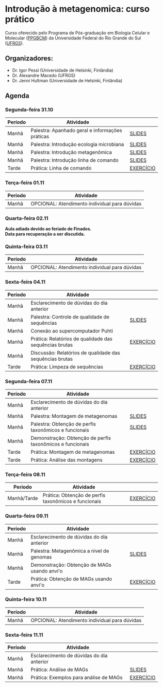 # Introdução à metagenomica: curso prático

Curso oferecido pelo Programa de Pós-graduação em Biologia Celular e Molecular ([PPGBCM](https://www.ufrgs.br/ppgbcm)) da Universidade Federal do Rio Grande do Sul ([UFRGS](https://www.ufrgs.br)).  

## Organizadores:  
* Dr. Igor Pessi (Universidade de Helsinki, Finlândia)
* Dr. Alexandre Macedo (UFRGS)
* Dr. Jenni Hultman (Universidade de Helsinki, Finlândia)

## Agenda

### Segunda-feira 31.10

|Período|Atividade                                      |                                          |
|-------|-----------------------------------------------|------------------------------------------|
|Manhã  |Palestra: Apanhado geral e informações práticas|[SLIDES](apanhado-geral-info-praticas.pdf)|
|Manhã  |Palestra: Introdução ecologia microbiana       |[SLIDES](Curso-Metagenomica-Macedo-AJ.pdf)|
|Manhã  |Palestra: Introdução metagenômica              |[SLIDES](hultman_metagenomics_brazil.pdf) |
|Manhã  |Palestra: Introdução linha de comando          |[SLIDES](intro-linha-comando.pdf)         |
|Tarde  |Prática: Linha de comando                      |[EXERCÍCIO](pratica-linha-comando.md)     |

### Terça-feira 01.11

|Período|Atividade                                    |
|-------|---------------------------------------------|
|Manhã  |OPCIONAL: Atendimento individual para dúvidas|

### Quarta-feira 02.11

**Aula adiada devido ao feriado de Finados.**  
**Data para recuperação a ser discutida.**  

### Quinta-feira 03.11

|Período|Atividade                                    |
|-------|---------------------------------------------|
|Manhã  |OPCIONAL: Atendimento individual para dúvidas|

### Sexta-feira 04.11

|Período|Atividade                                               |                                                      |
|-------|--------------------------------------------------------|------------------------------------------------------|
|Manhã  |Esclarecimento de dúvidas do dia anterior               |                                                      |
|Manhã  |Palestra: Controle de qualidade de sequências           |[SLIDES](CQ-sequencias.pdf)                           |
|Manhã  |Conexão ao supercomputador Puhti                        |                                                      |
|Manhã  |Prática: Relatórios de qualidade das sequências brutas  |[EXERCÍCIO](relatorios-qualidade-sequencias-brutas.md)|
|Manhã  |Discussão: Relatórios de qualidade das sequências brutas|                                                      |
|Tarde  |Prática: Limpeza de sequências                          |[EXERCÍCIO](limpeza-sequencias.md)                    |

### Segunda-feira 07.11

|Período|Atividade                                                |                                           |
|-------|---------------------------------------------------------|-------------------------------------------|
|Manhã  |Esclarecimento de dúvidas do dia anterior                |                                           |
|Manhã  |Palestra: Montagem de metagenomas                        |[SLIDES](montagem-metagenomas.pdf)         |
|Manhã  |Palestra: Obtenção de perfis taxonômicos e funcionais    |[SLIDES](perfis-taxonomicos-funcionais.pdf)|
|Manhã  |Demonstração: Obtenção de perfis taxonômicos e funcionais|                                           |
|Tarde  |Prática: Montagem de metagenomas                         |[EXERCÍCIO](montagem-metagenomas.md)       |
|Tarde  |Prática: Análise das montagens                           |[EXERCÍCIO](analise-montagens.md)          |

### Terça-feira 08.11

|Período    |Atividade                                           |                                             |
|-----------|----------------------------------------------------|---------------------------------------------|
|Manhã/Tarde|Prática: Obtenção de perfis taxonômicos e funcionais|[EXERCÍCIO](perfis-taxonomicos-funcionais.md)|

### Quarta-feira 09.11

|Período|Atividade                                   |                                        |
|-------|--------------------------------------------|----------------------------------------|
|Manhã  |Esclarecimento de dúvidas do dia anterior   |                                        |
|Manhã  |Palestra: Metagenômica a nivel de genomas   |[SLIDES](metagenomica-nivel-genomas.pdf)|
|Manhã  |Demonstração: Obtenção de MAGs usando anvi'o|                                        |
|Tarde  |Prática: Obtenção de MAGs usando anvi'o     |[EXERCÍCIO](obtencao-MAGs-anvio.md)     |

### Quinta-feira 10.11

|Período|Atividade                                    |
|-------|---------------------------------------------|
|Manhã  |OPCIONAL: Atendimento individual para dúvidas|

### Sexta-feira 11.11

|Período|Atividade                                |                                      |
|-------|-----------------------------------------|--------------------------------------|
|Manhã  |Esclarecimento de dúvidas do dia anterior|                                      |
|Manhã  |Prática: Análise de MAGs                 |[SLIDES](analises-MAGs.pdf)           |
|Manhã  |Prática: Exemplos para análise de MAGs   |[EXERCÍCIO](exemplos-analises-MAGs.md)|

